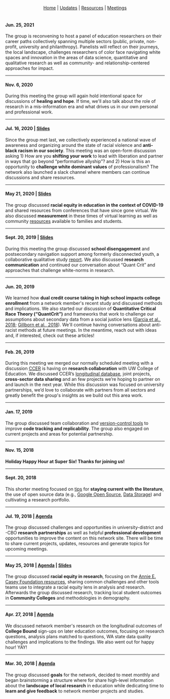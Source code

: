 <p align="center">
 <a href="https://scools.github.io/Home/">Home</a>  |
 <a href="https://scools.github.io/Updates/">Updates</a>  |
 <a href="https://scools.github.io/Resources/">Resources</a>  |
 <a href="https://scools.github.io/Meetings/">Meetings</a>
<br><br>
</p>

#### Jun. 25, 2021
The group is reconvening to host a panel of education researchers on their career paths collectively spanning multiple sectors (public, private, non-profit, university and philanthropy). Panelists will reflect on their journeys, the local landscape, challenges researchers of color face navigating white spaces and innovation in the areas of data science, quantitative and qualitative research as well as community- and relationship-centered approaches for impact.

***

#### Nov. 6, 2020
During this meeting the group will again hold intentional space for discussions of **healing and hope**. If time, we'll also talk about the role of research in a mis-information era and what drives us in our own personal and professional work.

***

#### Jul. 16, 2020 | [Slides](https://docs.google.com/presentation/d/1vaJmWSgXPk44S8VJDpKinaEwY4bDgP5-KgVhKiQjMf0/edit?usp=sharing)
Since the group met last, we collectively experienced a national wave of awareness and organizing around the state of racial violence and **anti-black racism in our society**. This meeting was an open-form discussion asking 1) How are you **shifting your work** to lead with liberation and partner in ways that go beyond “performative allyship”? and 2) How is this an opportunity to **challenge white dominant values** of professionalism? The network also launched a slack channel where members can continue discussions and share resources.

***

#### May 21, 2020 | [Slides](https://docs.google.com/presentation/d/1j1vj_3ZAg3GcmJarvUUzUMBmHNJU7mJ684LziH2Yp3w/edit?usp=sharing)
The group discussed **racial equity in education in the context of COVID-19** and shared resources from conferences that have since gone virtual. We also discussed **measurement** in these times of virtual learning as well as community [resources](https://roadmapproject.org/road-map-project-covid-19-resources/) available to families and students.

***

#### Sept. 20, 2019 | [Slides](https://docs.google.com/presentation/d/14gqNDG8BoSIBwE5asQK_QsvbIyqS6Qw6BOWur1gIkA8/edit?usp=sharing)
During this meeting the group discussed **school disengagement** and postsecondary navigation support among formerly disconnected youth, a collaborative qualitative study [report](https://roadmapproject.org/resources/creating-paths-for-change-understanding-student-disengagement-and-reengagement/). We also discussed **research communication** and continued our conversation about “Quant Crit” and approaches that challenge white-norms in research.

***

#### Jun. 20, 2019
We learned how **dual credit course taking in high school impacts college enrollment** from a network member's recent study and discussed methods and implications. We also started our discussion of **Quantitative Critical Race Theory (“QuantCrit”)** and frameworks that work to challenge our assumptions about secondary data from a social justice lens ([Garcia et al., 2018](https://github.com/scools/Resources/blob/master/Garcia%20et%20al%202018%20QuantCrit.pdf); [Gillborn et al., 2018](https://github.com/scools/Resources/blob/master/Gillborn%20et%20al%202018%20QuantCrit.pdf)). We'll continue having conversations about anti-racist methods at future meetings. In the meantime, reach out with ideas and, if interested, check out these articles!

***

#### Feb. 26, 2019 
During this meeting we merged our normally scheduled meeting with a discussion [CCER](https://roadmapproject.org/about-ccer/) is having on **research collaboration** with UW College of Education. We discussed CCER’s [longitudinal database](https://roadmapproject.org/data-research/), joint projects, **cross-sector data sharing** and an few projects we’re hoping to partner on and launch in the next year. While this discussion was focused on university partnerships, we’d love to collaborate with partners from all sectors and greatly benefit the group's insights as we build out this area work.

***

#### Jan. 17, 2019
The group discussed team collaboration and [version-control tools](https://docs.google.com/presentation/d/1SAg0nllL9BR8O2Ggf6jiGwdzDK7wHVD-4tMnY-3Y3Ls/edit?usp=sharing) to improve **code tracking and replicability**. The group also engaged on current projects and areas for potential partnership.

***

#### Nov. 15, 2018
**Holiday Happy Hour at Super Six! Thanks for joining us!**

***

#### Sept. 20, 2018
This shorter meeting focused on [tips](http://blogs.lse.ac.uk/impactofsocialsciences/2018/05/18/how-to-keep-up-to-date-with-the-literature-but-avoid-information-overload/) for **staying current with the literature**, the use of open source data (e.g., [Google Open Source](https://opensource.googleblog.com/2018/07/introducing-data-transfer-project.html?m=1), [Data Storage](http://blogs.lse.ac.uk/impactofsocialsciences/2018/09/07/research-data-should-be-available-long-termbut-who-is-going-to-pay/)) and cultivating a research portfolio.

***

#### Jul. 19, 2018 | [Agenda](https://github.com/scools/Meetings/blob/master/2018-07-19%20Network%20Agenda.pdf)
The group discussed challenges and opportunities in university-district and -CBO **research partnerships** as well as helpful **professional development** opportunities to improve the content on this network site. There will be time to share current projects, updates, resources and generate topics for upcoming meetings.

***

#### May 25, 2018 | [Agenda](https://github.com/scools/Meetings/blob/master/2018-05-25%20Network%20Agenda.pdf) | [Slides](https://docs.google.com/presentation/d/1hJAQV3FjdhM_45YuuhUXY3st8uGB2RVtcbY-kIxJSBc/edit?usp=sharing)
The group discussed **racial equity in research**, focusing on the [Annie E. Casey Foundation resources](https://scools.github.io/Resources/), sharing common challenges and other tools teams use to integrate a racial equity lens in analysis and research. Afterwards the group discussed research, tracking local student outcomes in **Community Colleges** and methodologies in demography.

***

#### Apr. 27, 2018 | [Agenda](https://github.com/scools/Meetings/blob/master/2018-04-27%20Network%20Agenda.docx.pdf)
We discussed network member's research on the longitudinal outcomes of **College Bound** sign-ups on later education outcomes, focusing on research questions, analysis plans matched to questions, WA state data quality challenges and implications to the findings. We also went out for happy hour! YAY!

***

#### Mar. 30, 2018 | [Agenda](https://github.com/scools/Meetings/blob/master/2018-03-30%20Network%20Agenda.docx.pdf)
The group discussed **goals** for the network, decided to meet monthly and began brainstorming a structure where for share high-level information about the **landscape of local research** in education while dedicating time to **learn and give feedback** to network member projects and studies.
